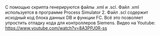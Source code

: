 С помощью скрипта генерируются файлы .xml и .scl. Файл .xml используется в программе Process Simulator 2. Файл .scl содержит исходный код блока данных DB и функции FC. Всё это позволяет упростить отладку кода для контроллеров Siemens. Видео на Youtube: https://www.youtube.com/watch?v=8A3PPJ0R-ss
